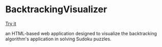 # BacktrackingVisualizer
[Try it](https://github.com/tharunmadishetti/BacktrackingVisualizer/)  

an HTML-based web application designed to visualize the backtracking algorithm's application in solving Sudoku puzzles.
